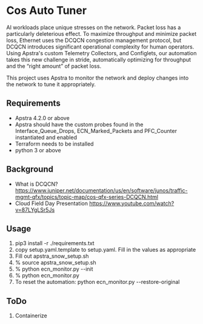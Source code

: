 # Cos Auto Tuner

AI workloads place unique stresses on the network. Packet loss has a particularly deleterious effect.
To maximize throughput and minimize packet loss, Ethernet uses the DCQCN congestion management protocol, but DCQCN introduces significant operational complexity for human operators. Using Apstra's custom Telemetry Collectors, and Configlets, our automation takes this new challenge in stride, automatically optimizing for throughput and the “right amount” of packet loss.

This project uses Apstra to monitor the network and deploy changes into the network to tune it appropriately.

## Requirements

- Apstra 4.2.0 or above
- Apstra should have the custom probes found in the Interface_Queue_Drops, ECN_Marked_Packets and PFC_Counter instantiated and enabled
- Terraform needs to be installed
- python 3 or above

## Background 
- What is DCQCN? https://www.juniper.net/documentation/us/en/software/junos/traffic-mgmt-qfx/topics/topic-map/cos-qfx-series-DCQCN.html
- Cloud Field Day Presentation https://www.youtube.com/watch?v=87LYgLSr5Js

## Usage

1. pip3 install -r ./requirements.txt
2. copy setup.yaml.template to setup.yaml. Fill in the values as appropriate
3. Fill out apstra_snow_setup.sh
4. % source apstra_snow_setup.sh
5. % python ecn_monitor.py --init 
6. % python ecn_monitor.py 
7. To reset the automation: python ecn_monitor.py --restore-original

## ToDo
1. Containerize



